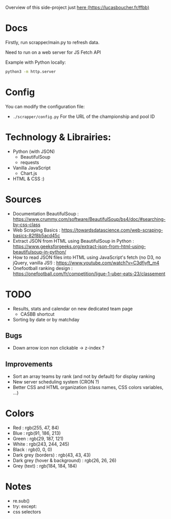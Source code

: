 Overview of this side-project just [here (https://lucasboucher.fr/ffbb)](https://lucasboucher.fr/ffbb/)


# Docs
Firstly, run scrapper/main.py to refresh data.

Need to run on a web server for JS Fetch API

Example with Python locally:
```bash
python3 -m http.server
```

# Config
You can modify the configuration file:
- `./scrapper/config.py` For the URL of the championship and pool ID

# Technology & Librairies:
- Python (with JSON)
    - BeautifulSoup
    - requests
- Vanilla JavaScript
    - Chart.js
- HTML & CSS :)

# Sources
- Documentation BeautifulSoup : https://www.crummy.com/software/BeautifulSoup/bs4/doc/#searching-by-css-class
- Web Scraping Basics : https://towardsdatascience.com/web-scraping-basics-82f8b5acd45c 
- Extract JSON from HTML using BeautifulSoup in Python : https://www.geeksforgeeks.org/extract-json-from-html-using-beautifulsoup-in-python/
- How to read JSON files into HTML using JavaScript's fetch (no D3, no jQuery, vanilla JS!) : https://www.youtube.com/watch?v=C3dfjyft_m4 
- Onefootball ranking design : https://onefootball.com/fr/competition/ligue-1-uber-eats-23/classement

# TODO
- Results, stats and calendar on new dedicated team page
    - CASBB shortcut
- Sorting by date or by matchday

## Bugs
- Down arrow icon non clickable -> z-index ? 

## Improvements
- Sort an array teams by rank (and not by default) for display ranking
- New server scheduling system (CRON ?)
- Better CSS and HTML organization (class names, CSS colors variables, ...)

# Colors
- Red : rgb(255, 47, 84)
- Blue : rgb(91, 186, 213)
- Green : rgb(29, 187, 121)
- White : rgb(243, 244, 245)
- Black : rgb(0, 0, 0)
- Dark grey (borders) : rgb(43, 43, 43)
- Dark grey (hover & background) : rgb(26, 26, 26)
- Grey (text) : rgb(184, 184, 184)

# Notes
- re.sub()
- try: except:
- css selectors